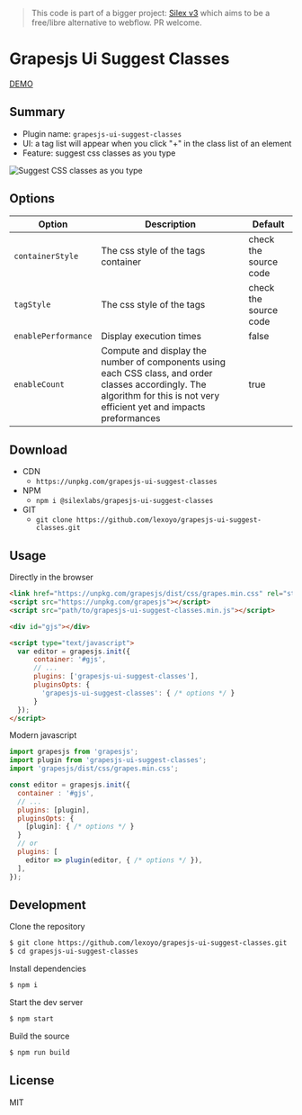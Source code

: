 > This code is part of a bigger project: [Silex v3](https://www.silexlabs.org/silex-v3-kickoff/) which aims to be a free/libre alternative to webflow. PR welcome.

# Grapesjs Ui Suggest Classes

[DEMO](https://codepen.io/lexo1000/pen/abErmeW)

## Summary

* Plugin name: `grapesjs-ui-suggest-classes`
* UI: a tag list will appear when you click "+" in the class list of an element
* Feature: suggest css classes as you type

![Suggest CSS classes as you type](https://user-images.githubusercontent.com/715377/164978546-eb6eba13-f20a-4b53-873f-c98d54cdf93b.png)


## Options

| Option | Description | Default |
|-|-|-|
| `containerStyle` | The css style of the tags container | check the source code |
| `tagStyle` | The css style of the tags | check the source code |
| `enablePerformance` | Display execution times | false |
| `enableCount` | Compute and display the number of components using each CSS class, and order classes accordingly. The algorithm for this is not very efficient yet and impacts preformances | true |


## Download

* CDN
  * `https://unpkg.com/grapesjs-ui-suggest-classes`
* NPM
  * `npm i @silexlabs/grapesjs-ui-suggest-classes`
* GIT
  * `git clone https://github.com/lexoyo/grapesjs-ui-suggest-classes.git`



## Usage

Directly in the browser
```html
<link href="https://unpkg.com/grapesjs/dist/css/grapes.min.css" rel="stylesheet"/>
<script src="https://unpkg.com/grapesjs"></script>
<script src="path/to/grapesjs-ui-suggest-classes.min.js"></script>

<div id="gjs"></div>

<script type="text/javascript">
  var editor = grapesjs.init({
      container: '#gjs',
      // ...
      plugins: ['grapesjs-ui-suggest-classes'],
      pluginsOpts: {
        'grapesjs-ui-suggest-classes': { /* options */ }
      }
  });
</script>
```

Modern javascript
```js
import grapesjs from 'grapesjs';
import plugin from 'grapesjs-ui-suggest-classes';
import 'grapesjs/dist/css/grapes.min.css';

const editor = grapesjs.init({
  container : '#gjs',
  // ...
  plugins: [plugin],
  pluginsOpts: {
    [plugin]: { /* options */ }
  }
  // or
  plugins: [
    editor => plugin(editor, { /* options */ }),
  ],
});
```



## Development

Clone the repository

```sh
$ git clone https://github.com/lexoyo/grapesjs-ui-suggest-classes.git
$ cd grapesjs-ui-suggest-classes
```

Install dependencies

```sh
$ npm i
```

Start the dev server

```sh
$ npm start
```

Build the source

```sh
$ npm run build
```



## License

MIT
